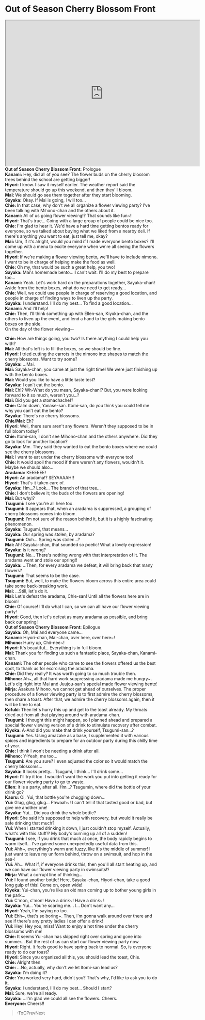 
Out of Season Cherry Blossom Front
==================================
[<iframe width="640" height="480" src="https://www.youtube.com/embed/mq7ugG3Z_Xw"></iframe>](:Iframe)  
**Out of Season Cherry Blossom Front:** Prologue  
**Kanami:** Hey, did all of you see? The flower buds on the cherry blossom trees behind the school are getting bigger\!  
**Hiyori:** I know. I saw it myself earlier. The weather report said the temperature should go up this weekend, and then they'll bloom.  
**Mai:** We should go see them together after they start blooming.  
**Sayaka:** Okay. If Mai is going, I will too...  
**Chie:** In that case, why don't we all organize a flower viewing party? I've been talking with Mihono-chan and the others about it.  
**Kanami:** All of us going flower viewing\!\? That sounds like fun\~\!  
**Hiyori:** That's true... Going with a large group of people could be nice too.  
**Chie:** I'm glad to hear it. We'd have a hard time getting bentos ready for everyone, so we talked about buying what we liked from a nearby deli. If there's anything you want to eat, just tell me, okay?  
**Mai:** Um, if it's alright, would you mind if I made everyone bento boxes? I'll come up with a menu to excite everyone when we're all seeing the flowers together.  
**Hiyori:** If we're making a flower viewing bento, we'll have to include nimono. I want to be in charge of helping make the food as well.  
**Chie:** Oh my, that would be such a great help, you two\!  
**Sayaka:** Mai's homemade bento... I can't wait. I'll do my best to prepare too...  
**Kanami:** Yeah. Let's work hard on the preparations together, Sayaka-chan\! Aside from the bento boxes, what do we need to get ready...  
**Chie:** Well, we could use people in charge of reserving a good location, and people in charge of finding ways to liven up the party.  
**Sayaka:** I understand. I'll do my best... To find a good location...  
**Kanami:** And I'll help\!  
**Chie:** Then, I'll think something up with Ellen-san, Kiyoka-chan, and the others to liven up the event, and lend a hand to the girls making bento boxes on the side.  
On the day of the flower viewing--

  
**Chie:** How are things going, you two? Is there anything I could help you with?  
**Mai:** All that's left is to fill the boxes, so we should be fine.  
**Hiyori:** I tried cutting the carrots in the nimono into shapes to match the cherry blossoms. Want to try some?  
**Sayaka:** ...Mai.  
**Mai:** Sayaka-chan, you came at just the right time\! We were just finishing up with the bento boxes.  
**Mai:** Would you like to have a little taste test?  
**Sayaka:** I can't eat the bento.  
**Mai:** Eh\!\? Wh-What do you mean, Sayaka-chan\!\? But, you were looking forward to it so much, weren't you...?  
**Mai:** Did you get a stomachache\!\?  
**Chie:** Calm down, Yanase-san. Itomi-san, do you think you could tell me why you can't eat the bento?  
**Sayaka:** There's no cherry blossoms.  
**Chie/Mai:** Eh?  
**Hiyori:** Well, there sure aren't any flowers. Weren't they supposed to be in full bloom today?  
**Chie:** Itomi-san, I don't see Mihono-chan and the others anywhere. Did they go to look for another location?  
**Sayaka:** Mm. They said they wanted to eat the bento boxes where we could see the cherry blossoms.  
**Mai:** I want to eat under the cherry blossoms with everyone too\!  
**Chie:** It would spoil the mood if there weren't any flowers, wouldn't it. Maybe we should also...  
**Aradama:** KEEEEEE\!  
**Hiyori:** An aradama\!\? SEYAAAAH\!\!  
**Hiyori:** That's it taken care of.  
**Sayaka:** Hm...? Look... The branch of that tree...  
**Chie:** I don't believe it; the buds of the flowers are opening\!  
**Mai:** But why\!\?  
**Tsugumi:** I see you're all here too.  
**Tsugumi:** It appears that, when an aradama is suppressed, a grouping of cherry blossoms comes into bloom.  
**Tsugumi:** I'm not sure of the reason behind it, but it is a highly fascinating phenomenon.  
**Sayaka:** Tsugumi, that means...  
**Sayaka:** Our spring was stolen, by aradama?  
**Tsugumi:** Ooh... Spring was stolen...?  
**Mai:** Ah\! Sayaka-chan, that sounded so poetic\! What a lovely expression\!  
**Sayaka:** Is it wrong?  
**Tsugumi:** No... There's nothing wrong with that interpretation of it. The aradama went and stole our spring\!\!  
**Sayaka:** ...Then, for every aradama we defeat, it will bring back that many flowers?  
**Tsugumi:** That seems to be the case.  
**Tsugumi:** But, well, to make the flowers bloom across this entire area could take some back-breaking work.  
**Mai:** ...Still, let's do it.  
**Mai:** Let's defeat the aradama, Chie-san\! Until all the flowers here are in bloom\!  
**Chie:** Of course\! I'll do what I can, so we can all have our flower viewing party\!  
**Hiyori:** Good, then let's defeat as many aradama as possible, and bring back our spring\!  
**Out of Season Cherry Blossom Front:** Epilogue  
**Sayaka:** Oh, Mai and everyone came...  
**Kanami:** Hiyori-chan, Mai-chan, over here, over here\~\!  
**Mihono:** Hurry up, Chii-nee\~\!  
**Hiyori:** It's beautiful... Everything is in full bloom.  
**Mai:** Thank you for finding us such a fantastic place, Sayaka-chan, Kanami-chan.  
**Kanami:** The other people who came to see the flowers offered us the best spot, to thank us for exorcising the aradama.  
**Chie:** Did they really? It was worth going to so much trouble then.  
**Mihono:** Ah\~, all that hard work suppressing aradama made me hungry\~. Let's dig right into Mai and Juujou-san's special made flower viewing bento\!  
**Mirja:** Asakura Mihono, we cannot get ahead of ourselves. The proper procedure of a flower viewing party is to first admire the cherry blossoms, then share a toast. After that, we admire the cherry blossoms again, then it will be time to eat.  
**Kofuki:** Then let's hurry this up and get to the toast already. My throats dried out from all that playing around with aradama-chan.  
**Tsugumi:** I thought this might happen, so I planned ahead and prepared a special flower viewing version of a drink to stimulate recovery after combat.  
**Kiyoka:** A-And did you make that drink yourself, Tsugumi-san...?  
**Tsugumi:** Yes. Using amazake as a base, I supplemented it with various spices and ingredients to prepare for an outdoor party during this chilly time of year.  
**Chie:** I think I won't be needing a drink after all.  
**Mihono:** Y-Yeah, me too...  
**Tsugumi:** Are you sure? I even adjusted the color so it would match the cherry blossoms...  
**Sayaka:** It looks pretty... Tsugumi, I think... I'll drink some...  
**Hiyori:** I'll try it too. I wouldn't want the work you put into getting it ready for our flower viewing party to go to waste.  
**Ellen:** It is a party, after all. Hm...? Tsugumin, where did the bottle of your drink go?  
**Kaoru:** Oi, Yui, that bottle you're chugging down...  
**Yui:** Glug, glug, glug... Phwaah\~\! I can't tell if that tasted good or bad, but give me another one\!  
**Sayaka:** Yui... Did you drink the whole bottle?  
**Hiyori:** She said it's supposed to help with recovery, but would it really be safe drinking that much?  
**Yui:** When I started drinking it down, I just couldn't stop myself. Actually, what's with this stuff\!\? My body's burning up all of a sudden\!  
**Tsugumi:** I see, if you drink that much at once, the body rapidly begins to warm itself... I've gained some unexpectedly useful data from this.  
**Yui:** Ahh\~, everything's warm and fuzzy, like it's the middle of summer\! I just want to leave my uniform behind, throw on a swimsuit, and hop in the sea-\!  
**Yui:** Ah... What if, if everyone drinks this, then you'll all start heating up, and we can have our flower viewing party in swimsuits\!\?  
**Mirja:** What a corrupt line of thinking...  
**Yui:** I found another bottle\! Here, Sayaka-chan, Hiyori-chan, take a good long gulp of this\! Come on, open wide\!  
**Kiyoka:** Yui-chan, you're like an old man coming up to bother young girls in the park...  
**Yui:** C'mon, c'mon\! Have a drink\~\! Have a drink\~\!  
**Sayaka:** Yui... You're scaring me... I... Don't want any...  
**Hiyori:** Yeah, I'm saying no too.  
**Yui:** Ehh\~, that's so boring\~. Then, I'm gonna walk around over there and see if there's any pretty ladies I can offer a drink\!  
**Yui:** Hey\! Hey you, miss\! Want to enjoy a hot time under the cherry blossoms with me\!  
**Chie:** It seems Yui-chan has skipped right over spring and gone into summer... But the rest of us can start our flower viewing party now.  
**Hiyori:** Right. It feels good to have spring back to normal. So, is everyone ready to do our toast?  
**Hiyori:** Since you organized all this, you should lead the toast, Chie.  
**Chie:** Alright then.  
**Chie:** ...No, actually, why don't we let Itomi-san lead us?  
**Sayaka:** I'm doing it?  
**Chie:** You worked very hard, didn't you? That's why, I'd like to ask you to do it.  
**Sayaka:** I understand, I'll do my best... Should I start?  
**Mai:** Sure, we're all ready.  
**Sayaka:** ...I'm glad we could all see the flowers. Cheers.  
**Everyone:** Cheers\!\!  
> :ToCPrevNext